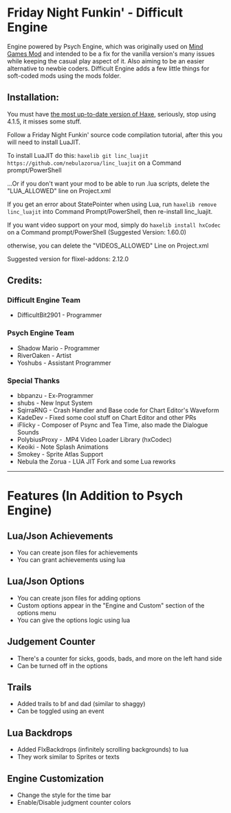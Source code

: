 # Friday Night Funkin' - Difficult Engine
Engine powered by Psych Engine, which was originally used on [Mind Games Mod](https://gamebanana.com/mods/301107) and intended to be a fix for the vanilla version's many issues while keeping the casual play aspect of it. Also aiming to be an easier alternative to newbie coders.
Difficult Engine adds a few little things for soft-coded mods using the mods folder.

## Installation:
You must have [the most up-to-date version of Haxe](https://haxe.org/download/), seriously, stop using 4.1.5, it misses some stuff.

Follow a Friday Night Funkin' source code compilation tutorial, after this you will need to install LuaJIT.

To install LuaJIT do this: `haxelib git linc_luajit https://github.com/nebulazorua/linc_luajit` on a Command prompt/PowerShell

...Or if you don't want your mod to be able to run .lua scripts, delete the "LUA_ALLOWED" line on Project.xml


If you get an error about StatePointer when using Lua, run `haxelib remove linc_luajit` into Command Prompt/PowerShell, then re-install linc_luajit.

If you want video support on your mod, simply do `haxelib install hxCodec` on a Command prompt/PowerShell (Suggested Version: 1.60.0)

otherwise, you can delete the "VIDEOS_ALLOWED" Line on Project.xml

Suggested version for flixel-addons: 2.12.0

## Credits:

### Difficult Engine Team
* DifficultBit2901 - Programmer

### Psych Engine Team
* Shadow Mario - Programmer
* RiverOaken - Artist
* Yoshubs - Assistant Programmer


### Special Thanks
* bbpanzu - Ex-Programmer
* shubs - New Input System
* SqirraRNG - Crash Handler and Base code for Chart Editor's Waveform
* KadeDev - Fixed some cool stuff on Chart Editor and other PRs
* iFlicky - Composer of Psync and Tea Time, also made the Dialogue Sounds
* PolybiusProxy - .MP4 Video Loader Library (hxCodec)
* Keoiki - Note Splash Animations
* Smokey - Sprite Atlas Support
* Nebula the Zorua - LUA JIT Fork and some Lua reworks
_____________________________________

# Features (In Addition to Psych Engine)
## Lua/Json Achievements
* You can create json files for achievements
* You can grant achievements using lua

## Lua/Json Options
* You can create json files for adding options
* Custom options appear in the "Engine and Custom" section of the options menu
* You can give the options logic using lua

## Judgement Counter
* There's a counter for sicks, goods, bads, and more on the left hand side
* Can be turned off in the options

## Trails
* Added trails to bf and dad (similar to shaggy)
* Can be toggled using an event

## Lua Backdrops
* Added FlxBackdrops (infinitely scrolling backgrounds) to lua
* They work similar to Sprites or texts

## Engine Customization
* Change the style for the time bar
* Enable/Disable judgment counter colors